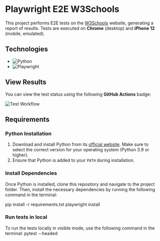 # Playwright E2E W3Schools

This project performs E2E tests on the [W3Schools](https://www.w3schools.com/) website, generating a report of results. Tests are executed on **Chrome** (desktop) and **iPhone 12** (mobile, emulated).

## Technologies

- ![Python](https://img.shields.io/badge/Python-3.12%2B-blue)  
- ![Playwright](https://img.shields.io/badge/Playwright-v1.48-green)

## View Results

You can view the test status using the following **GitHub Actions** badge:

![Test Workflow](https://github.com/rocioinnocenti/e2e-playwright-w3schools/actions/workflows/playwright_tests.yml/badge.svg)

## Requirements

### Python Installation

1. Download and install Python from its [official website](https://www.python.org/downloads/). Make sure to select the correct version for your operating system (Python 3.9 or higher).
2. Ensure that Python is added to your `PATH` during installation.

### Install Dependencies

Once Python is installed, clone this repository and navigate to the project folder. Then, install the necessary dependencies by running the following command in the terminal:

pip install -r requirements.txt
playwright install


### Run tests in local
To run the tests locally in visible mode, use the following command in the terminal:
pytest --headed
